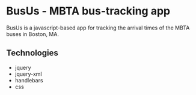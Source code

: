 BusUs - MBTA bus-tracking app
=============================

BusUs is a javascript-based app for tracking the arrival times of the MBTA buses in Boston, MA.

Technologies
---
* jquery
* jquery-xml
* handlebars
* css